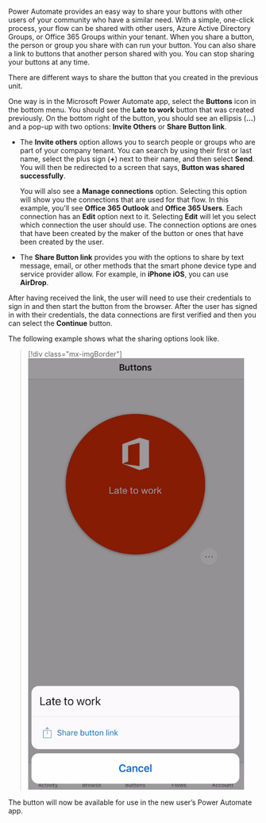 Power Automate provides an easy way to share your buttons with other users of your community who have a similar need. With a simple, one-click process, your flow can be shared with other users, Azure Active Directory Groups, or Office 365 Groups within your tenant. When you share a button, the person or group you share with can run your button. You can also share a link to buttons that another person shared with you. You can stop sharing your buttons at any time.

There are different ways to share the button that you created in the previous unit.

One way is in the Microsoft Power Automate app, select the **Buttons** icon
in the bottom menu. You should see the **Late to work** button that
was created previously. On the bottom right of the button, you should see
an ellipsis (**...**) and a pop-up
with two options: **Invite Others** or **Share Button link**.

- The **Invite others** option allows you to search people or groups who are
    part of your company tenant. You can search by using their first or
    last name, select the plus sign (**+**) next to their name, and then
    select **Send**. You will then be redirected to a screen that
    says, **Button was shared successfully**.

    You will also see a **Manage connections** option. Selecting this option
    will show you the connections that are used for that flow. In this example,
    you'll see **Office 365 Outlook** and **Office 365 Users**. Each connection
    has an **Edit** option next to it. Selecting **Edit** will let you select
    which connection the user should use. The connection options are
    ones that have been created by the maker of the button or ones that have
    been created by the user.

- The **Share Button link** provides you with the options to share by text
    message, email, or other methods that the smart phone device type and
    service provider allow. For example, in **iPhone iOS**, you can
    use **AirDrop**.

After having received the link, the user will need to
use their credentials to sign in and then start the button from the
browser. After the user has signed in with their credentials, the data
connections are first verified and then you can select the **Continue**
button.

The following example shows what the sharing options look like.

> [!div class="mx-imgBorder"]
> [![Mobile screenshot of the Buttons page with the Late to work button and a share button link option.](../media/share-button.png)](../media/share-button.png#lightbox)

The button will now be available for use in the new user’s Power Automate app.
